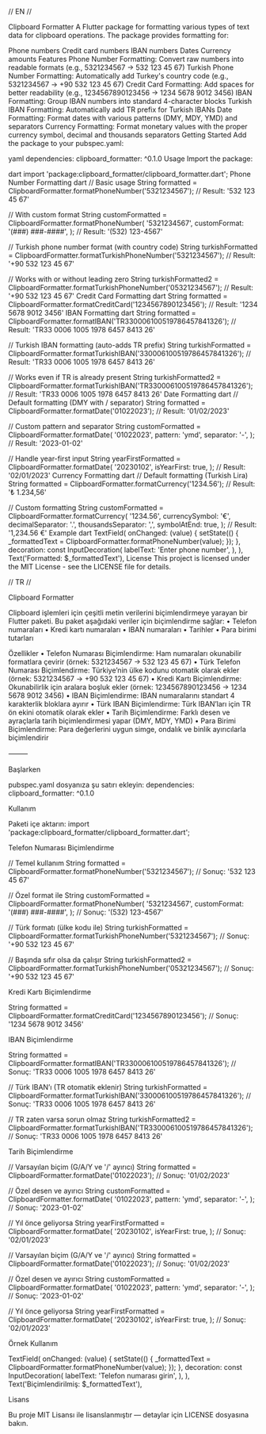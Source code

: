 // EN // 

Clipboard Formatter
A Flutter package for formatting various types of text data for clipboard operations. The package provides formatting for:

Phone numbers
Credit card numbers
IBAN numbers
Dates
Currency amounts
Features
Phone Number Formatting: Convert raw numbers into readable formats (e.g., 5321234567 → 532 123 45 67)
Turkish Phone Number Formatting: Automatically add Turkey's country code (e.g., 5321234567 → +90 532 123 45 67)
Credit Card Formatting: Add spaces for better readability (e.g., 1234567890123456 → 1234 5678 9012 3456)
IBAN Formatting: Group IBAN numbers into standard 4-character blocks
Turkish IBAN Formatting: Automatically add TR prefix for Turkish IBANs
Date Formatting: Format dates with various patterns (DMY, MDY, YMD) and separators
Currency Formatting: Format monetary values with the proper currency symbol, decimal and thousands separators
Getting Started
Add the package to your pubspec.yaml:

yaml
dependencies:
  clipboard_formatter: ^0.1.0
Usage
Import the package:

dart
import 'package:clipboard_formatter/clipboard_formatter.dart';
Phone Number Formatting
dart
// Basic usage
String formatted = ClipboardFormatter.formatPhoneNumber('5321234567');
// Result: '532 123 45 67'

// With custom format
String customFormatted = ClipboardFormatter.formatPhoneNumber(
  '5321234567',
  customFormat: '(###) ###-####',
);
// Result: '(532) 123-4567'

// Turkish phone number format (with country code)
String turkishFormatted = ClipboardFormatter.formatTurkishPhoneNumber('5321234567');
// Result: '+90 532 123 45 67'

// Works with or without leading zero
String turkishFormatted2 = ClipboardFormatter.formatTurkishPhoneNumber('05321234567');
// Result: '+90 532 123 45 67'
Credit Card Formatting
dart
String formatted = ClipboardFormatter.formatCreditCard('1234567890123456');
// Result: '1234 5678 9012 3456'
IBAN Formatting
dart
String formatted = ClipboardFormatter.formatIBAN('TR330006100519786457841326');
// Result: 'TR33 0006 1005 1978 6457 8413 26'

// Turkish IBAN formatting (auto-adds TR prefix)
String turkishFormatted = ClipboardFormatter.formatTurkishIBAN('330006100519786457841326');
// Result: 'TR33 0006 1005 1978 6457 8413 26'

// Works even if TR is already present
String turkishFormatted2 = ClipboardFormatter.formatTurkishIBAN('TR330006100519786457841326');
// Result: 'TR33 0006 1005 1978 6457 8413 26'
Date Formatting
dart
// Default formatting (DMY with / separator)
String formatted = ClipboardFormatter.formatDate('01022023');
// Result: '01/02/2023'

// Custom pattern and separator
String customFormatted = ClipboardFormatter.formatDate(
  '01022023',
  pattern: 'ymd',
  separator: '-',
);
// Result: '2023-01-02'

// Handle year-first input
String yearFirstFormatted = ClipboardFormatter.formatDate(
  '20230102',
  isYearFirst: true,
);
// Result: '02/01/2023'
Currency Formatting
dart
// Default formatting (Turkish Lira)
String formatted = ClipboardFormatter.formatCurrency('1234.56');
// Result: '₺ 1.234,56'

// Custom formatting
String customFormatted = ClipboardFormatter.formatCurrency(
  '1234.56',
  currencySymbol: '€',
  decimalSeparator: '.',
  thousandsSeparator: ',',
  symbolAtEnd: true,
);
// Result: '1,234.56 €'
Example
dart
TextField(
  onChanged: (value) {
    setState(() {
      _formattedText = ClipboardFormatter.formatPhoneNumber(value);
    });
  },
  decoration: const InputDecoration(
    labelText: 'Enter phone number',
  ),
),
Text('Formatted: $_formattedText'),
License
This project is licensed under the MIT License - see the LICENSE file for details.


// TR // 

Clipboard Formatter

Clipboard işlemleri için çeşitli metin verilerini biçimlendirmeye yarayan bir Flutter paketi. Bu paket aşağıdaki veriler için biçimlendirme sağlar:
	•	Telefon numaraları
	•	Kredi kartı numaraları
	•	IBAN numaraları
	•	Tarihler
	•	Para birimi tutarları

Özellikler
	•	Telefon Numarası Biçimlendirme: Ham numaraları okunabilir formatlara çevirir
(örnek: 5321234567 → 532 123 45 67)
	•	Türk Telefon Numarası Biçimlendirme: Türkiye’nin ülke kodunu otomatik olarak ekler
(örnek: 5321234567 → +90 532 123 45 67)
	•	Kredi Kartı Biçimlendirme: Okunabilirlik için aralara boşluk ekler
(örnek: 1234567890123456 → 1234 5678 9012 3456)
	•	IBAN Biçimlendirme: IBAN numaralarını standart 4 karakterlik bloklara ayırır
	•	Türk IBAN Biçimlendirme: Türk IBAN’ları için TR ön ekini otomatik olarak ekler
	•	Tarih Biçimlendirme: Farklı desen ve ayraçlarla tarih biçimlendirmesi yapar
(DMY, MDY, YMD)
	•	Para Birimi Biçimlendirme: Para değerlerini uygun simge, ondalık ve binlik ayırıcılarla biçimlendirir

⸻

Başlarken

pubspec.yaml dosyanıza şu satırı ekleyin:
dependencies:
  clipboard_formatter: ^0.1.0

Kullanım

Paketi içe aktarın:
import 'package:clipboard_formatter/clipboard_formatter.dart';

Telefon Numarası Biçimlendirme

// Temel kullanım
String formatted = ClipboardFormatter.formatPhoneNumber('5321234567');
// Sonuç: '532 123 45 67'

// Özel format ile
String customFormatted = ClipboardFormatter.formatPhoneNumber(
  '5321234567',
  customFormat: '(###) ###-####',
);
// Sonuç: '(532) 123-4567'

// Türk formatı (ülke kodu ile)
String turkishFormatted = ClipboardFormatter.formatTurkishPhoneNumber('5321234567');
// Sonuç: '+90 532 123 45 67'

// Başında sıfır olsa da çalışır
String turkishFormatted2 = ClipboardFormatter.formatTurkishPhoneNumber('05321234567');
// Sonuç: '+90 532 123 45 67'

Kredi Kartı Biçimlendirme

String formatted = ClipboardFormatter.formatCreditCard('1234567890123456');
// Sonuç: '1234 5678 9012 3456'

IBAN Biçimlendirme

String formatted = ClipboardFormatter.formatIBAN('TR330006100519786457841326');
// Sonuç: 'TR33 0006 1005 1978 6457 8413 26'

// Türk IBAN’ı (TR otomatik eklenir)
String turkishFormatted = ClipboardFormatter.formatTurkishIBAN('330006100519786457841326');
// Sonuç: 'TR33 0006 1005 1978 6457 8413 26'

// TR zaten varsa sorun olmaz
String turkishFormatted2 = ClipboardFormatter.formatTurkishIBAN('TR330006100519786457841326');
// Sonuç: 'TR33 0006 1005 1978 6457 8413 26'

Tarih Biçimlendirme

// Varsayılan biçim (G/A/Y ve '/' ayırıcı)
String formatted = ClipboardFormatter.formatDate('01022023');
// Sonuç: '01/02/2023'

// Özel desen ve ayırıcı
String customFormatted = ClipboardFormatter.formatDate(
  '01022023',
  pattern: 'ymd',
  separator: '-',
);
// Sonuç: '2023-01-02'

// Yıl önce geliyorsa
String yearFirstFormatted = ClipboardFormatter.formatDate(
  '20230102',
  isYearFirst: true,
);
// Sonuç: '02/01/2023'

// Varsayılan biçim (G/A/Y ve '/' ayırıcı)
String formatted = ClipboardFormatter.formatDate('01022023');
// Sonuç: '01/02/2023'

// Özel desen ve ayırıcı
String customFormatted = ClipboardFormatter.formatDate(
  '01022023',
  pattern: 'ymd',
  separator: '-',
);
// Sonuç: '2023-01-02'

// Yıl önce geliyorsa
String yearFirstFormatted = ClipboardFormatter.formatDate(
  '20230102',
  isYearFirst: true,
);
// Sonuç: '02/01/2023'

Örnek Kullanım

TextField(
  onChanged: (value) {
    setState(() {
      _formattedText = ClipboardFormatter.formatPhoneNumber(value);
    });
  },
  decoration: const InputDecoration(
    labelText: 'Telefon numarası girin',
  ),
),
Text('Biçimlendirilmiş: $_formattedText'),

Lisans

Bu proje MIT Lisansı ile lisanslanmıştır — detaylar için LICENSE dosyasına bakın.


